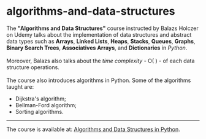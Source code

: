 # algorithms-and-data-structures

   The **"Algorithms and Data Structures"** course instructed by Balazs Holczer on Udemy talks about the implementation of data structures and abstract data types such as **Arrays**, **Linked Lists**, **Heaps**, **Stacks**, **Queues**, **Graphs**, **Binary Search Trees**, **Associatives Arrays**, and **Dictionaries** in *Python*.
  \
  \
  Moreover, Balazs also talks about the *time complexity* - O( ) - of each data structure operations.
  \
  \
  The course also introduces algorithms in Python. Some of the algorithms taught are:
  * Dijkstra's algorithm;
  * Bellman-Ford algorithm;
  * Sorting algorithms.
- - - -
The course is available at: [Algorithms and Data Structures in Python](https://www.udemy.com/algorithms-and-data-structures-in-python).
